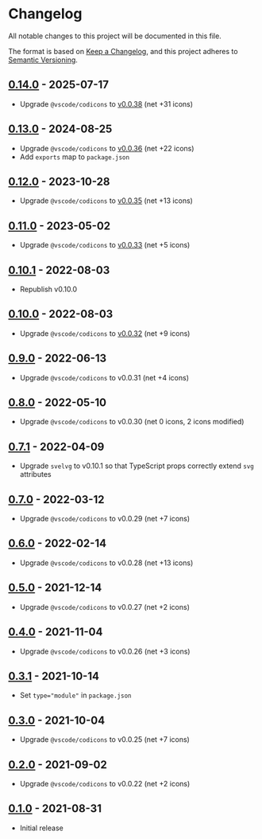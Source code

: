 # Changelog

All notable changes to this project will be documented in this file.

The format is based on [Keep a Changelog](https://keepachangelog.com/en/1.0.0/),
and this project adheres to [Semantic Versioning](https://semver.org/spec/v2.0.0.html).

## [0.14.0](https://github.com/metonym/svelte-codicons/releases/tag/v0.14.0) - 2025-07-17

- Upgrade `@vscode/codicons` to [v0.0.38](https://github.com/microsoft/vscode-codicons/releases/tag/0.0.38) (net +31 icons)

## [0.13.0](https://github.com/metonym/svelte-codicons/releases/tag/v0.13.0) - 2024-08-25

- Upgrade `@vscode/codicons` to [v0.0.36](https://github.com/microsoft/vscode-codicons/releases/tag/0.0.36) (net +22 icons)
- Add `exports` map to `package.json`

## [0.12.0](https://github.com/metonym/svelte-codicons/releases/tag/v0.12.0) - 2023-10-28

- Upgrade `@vscode/codicons` to [v0.0.35](https://github.com/microsoft/vscode-codicons/releases/tag/0.0.35) (net +13 icons)

## [0.11.0](https://github.com/metonym/svelte-codicons/releases/tag/v0.11.0) - 2023-05-02

- Upgrade `@vscode/codicons` to [v0.0.33](https://github.com/microsoft/vscode-codicons/releases/tag/0.0.33) (net +5 icons)

## [0.10.1](https://github.com/metonym/svelte-codicons/releases/tag/v0.10.1) - 2022-08-03

- Republish v0.10.0

## [0.10.0](https://github.com/metonym/svelte-codicons/releases/tag/v0.10.0) - 2022-08-03

- Upgrade `@vscode/codicons` to [v0.0.32](https://github.com/microsoft/vscode-codicons/releases/tag/0.0.32) (net +9 icons)

## [0.9.0](https://github.com/metonym/svelte-codicons/releases/tag/v0.9.0) - 2022-06-13

- Upgrade `@vscode/codicons` to v0.0.31 (net +4 icons)

## [0.8.0](https://github.com/metonym/svelte-codicons/releases/tag/v0.8.0) - 2022-05-10

- Upgrade `@vscode/codicons` to v0.0.30 (net 0 icons, 2 icons modified)

## [0.7.1](https://github.com/metonym/svelte-codicons/releases/tag/v0.7.1) - 2022-04-09

- Upgrade `svelvg` to v0.10.1 so that TypeScript props correctly extend `svg` attributes

## [0.7.0](https://github.com/metonym/svelte-codicons/releases/tag/v0.7.0) - 2022-03-12

- Upgrade `@vscode/codicons` to v0.0.29 (net +7 icons)

## [0.6.0](https://github.com/metonym/svelte-codicons/releases/tag/v0.6.0) - 2022-02-14

- Upgrade `@vscode/codicons` to v0.0.28 (net +13 icons)

## [0.5.0](https://github.com/metonym/svelte-codicons/releases/tag/v0.5.0) - 2021-12-14

- Upgrade `@vscode/codicons` to v0.0.27 (net +2 icons)

## [0.4.0](https://github.com/metonym/svelte-codicons/releases/tag/v0.4.0) - 2021-11-04

- Upgrade `@vscode/codicons` to v0.0.26 (net +3 icons)

## [0.3.1](https://github.com/metonym/svelte-codicons/releases/tag/v0.3.1) - 2021-10-14

- Set `type="module"` in `package.json`

## [0.3.0](https://github.com/metonym/svelte-codicons/releases/tag/v0.3.0) - 2021-10-04

- Upgrade `@vscode/codicons` to v0.0.25 (net +7 icons)

## [0.2.0](https://github.com/metonym/svelte-codicons/releases/tag/v0.2.0) - 2021-09-02

- Upgrade `@vscode/codicons` to v0.0.22 (net +2 icons)

## [0.1.0](https://github.com/metonym/svelte-codicons/releases/tag/v0.1.0) - 2021-08-31

- Initial release
